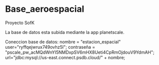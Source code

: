 # Base_aeroespacial
Proyecto SofK 

La base de datos esta subida mediante la app planetscale.

Coneccion base de datos: 
nombre = "estacion_espacial"
user="ryffqejwrux749ovhz5l";
contraseña = "pscale_pw_acMQdWnYI5NMDxpSV6mHX8Ueti4CpRmOjdouV9YdmAH";
url="jdbc:mysql://us-east.connect.psdb.cloud/" + nombre;
